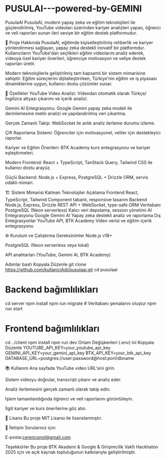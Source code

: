 # PUSULAI---powered-by-GEMINI

PusulaAI
PusulaAI, modern yapay zeka ve eğitim teknolojileri ile güçlendirilmiş, YouTube videoları üzerinden kariyer analizleri yapan, öğrenci ve veli raporları sunan ileri seviye bir eğitim destek platformudur.

🚀 Proje Hakkında
PusulaAI, eğitimde kişiselleştirilmiş rehberlik ve kariyer yönlendirmesi sağlayan, yapay zeka destekli inovatif bir platformdur. Kullanıcıların YouTube'dan seçtikleri eğitim videolarını analiz ederek, videoya özel kariyer önerileri, öğrenciye motivasyon ve veliye destek raporları üretir.

Modern teknolojilerle geliştirilmiş tam kapsamlı bir sistem mimarisine sahiptir. Eğitim süreçlerini dijitalleştirirken, Türkiye’nin eğitim ve iş piyasası dinamiklerine uygun, kullanıcı dostu çözümler sunar.

🎯 Özellikler
YouTube Video Analizi: Videodan otomatik olarak Türkçe/İngilizce altyazı çıkarımı ve içerik analizi.

Gemini AI Entegrasyonu: Google Gemini yapay zeka modeli ile derinlemesine metin analizi ve yapılandırılmış veri çıkartma.

Gerçek Zamanlı Takip: WebSocket ile anlık analiz ilerleme durumu izleme.

Çift Raporlama Sistemi: Öğrenciler için motivasyonel, veliler için destekleyici raporlar.

Kariyer ve Eğitim Önerileri: BTK Academy kurs entegrasyonu ve kariyer eşleştirmeleri.

Modern Frontend: React + TypeScript, TanStack Query, Tailwind CSS ile kullanıcı dostu arayüz.

Güçlü Backend: Node.js + Express, PostgreSQL + Drizzle ORM, servis odaklı mimari.

🏗️ Sistem Mimarisi
Katman	Teknolojiler	Açıklama
Frontend	React, TypeScript, Tailwind	Component tabanlı, responsive tasarım
Backend	Node.js, Express, Drizzle	REST API + WebSocket, type-safe ORM
Veritabanı	PostgreSQL (Neon serverless)	Kalıcı veri depolama, session yönetimi
AI Entegrasyonu	Google Gemini AI	Yapay zeka destekli analiz ve raporlama
Dış Entegrasyonlar	YouTube API, BTK Academy	Video verisi ve eğitim içerik entegrasyonu

⚙️ Kurulum ve Çalıştırma
Gereksinimler
Node.js v18+

PostgreSQL (Neon serverless veya lokal)

API anahtarları (YouTube, Gemini AI, BTK Academy)

Adımlar
bash
Kopyala
Düzenle
git clone https://github.com/kullaniciAdi/pusulaai.git
cd pusulaai

# Backend bağımlılıkları
cd server
npm install
npm run migrate # Veritabanı şemalarını oluştur
npm run start

# Frontend bağımlılıkları
cd ../client
npm install
npm run dev
Ortam Değişkenleri (.env)
ini
Kopyala
Düzenle
YOUTUBE_API_KEY=your_youtube_api_key
GEMINI_API_KEY=your_gemini_api_key
BTK_API_KEY=your_btk_api_key
DATABASE_URL=postgres://user:password@host:port/dbname

📚 Kullanım
Ana sayfada YouTube video URL'sini girin.

Sistem videoyu doğrular, transcript çıkarır ve analiz eder.

Analiz ilerlemesini gerçek zamanlı olarak takip edin.

İşlem tamamlandığında öğrenci ve veli raporlarını görüntüleyin.

İlgili kariyer ve kurs önerilerine göz atın.



📄 Lisans
Bu proje MIT Lisansı ile lisanslanmıştır.

💬 İletişim
Sorularınız için:

E-posta:cerenconol@gmail.com

Teşekkürler
Bu proje BTK Akademi & Google & Girişimcilik Vakfı Hackhaton 2025 için ve açık kaynak topluluğunun katkılarıyla geliştirilmiştir.
